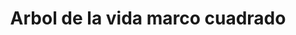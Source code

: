 ---
title: Arbol de la vida marco cuadrado
date: 
draft: false

# descripcion
description : Arbol de la vida marco cuadrado

materials: Plata 925

color: Plateado

dimensions: 2cm 

code: 02-14-0244

type: "Dijes"

categories: []

price: $3.000,00

price_eftvo: $2.550,00

# Images
# first image will be shown in the product page
images:
  # - image: "images/path_to_image"
  # La ubicacion de las imagenes es imagenes/Dijes/Dijes.Plata/02-14-0244-arbol-de-la-vida-marco-cuadrado
  - image: "./images/dijes/plata/02-14-0244-arbol-de-la-vida-marco-cuadrado.JPG"
---
